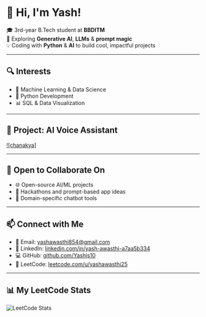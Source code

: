 # 👋 Hi, I'm Yash!

🎓 3rd-year B.Tech student at **BBDITM**  
🚀 Exploring **Generative AI**, **LLMs** & **prompt magic**  
💡 Coding with **Python** & **AI** to build cool, impactful projects

---

## 🔍 Interests

- 🤖 Machine Learning & Data Science  
- 🐍 Python Development  
- 📊 SQL & Data Visualization  

---

## 🎥 Project: AI Voice Assistant  
[![chanakya]](https://www.linkedin.com/posts/yash-awasthi-a7aa5b334_ai-voiceassistant-nvidia-activity-7319263848144801792-2OTd)  


---

## 🤝 Open to Collaborate On

- 🌐 Open-source AI/ML projects  
- 🧠 Hackathons and prompt-based app ideas  
- 💬 Domain-specific chatbot tools  

---

## 📫 Connect with Me

- 📧 Email: [yashawasthi854@gmail.com](mailto:yashawasthi854@gmail.com)  
- 🔗 LinkedIn: [linkedin.com/in/yash-awasthi-a7aa5b334](https://www.linkedin.com/in/yash-awasthi-a7aa5b334/)  
- 💻 GitHub: [github.com/Yashjs10](https://github.com/Yashjs10)  
- 🧠 LeetCode: [leetcode.com/u/yashawasthi25](https://leetcode.com/u/yashawasthi25)  

---

## 📊 My LeetCode Stats

![LeetCode Stats](https://leetcard.jacoblin.cool/yashawasthi25?theme=dark&font=Baloo&ext=heatmap)
